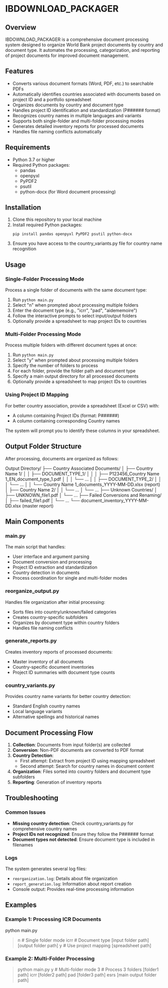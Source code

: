 # IBDOWNLOAD_PACKAGER

## Overview
IBDOWNLOAD_PACKAGER is a comprehensive document processing system designed to organize World Bank project documents by country and document type. It automates the processing, categorization, and reporting of project documents for improved document management.

## Features
- Converts various document formats (Word, PDF, etc.) to searchable PDFs
- Automatically identifies countries associated with documents based on project ID and a portfolio spreadsheet
- Organizes documents by country and document type
- Handles project ID identification and standardization (P###### format)
- Recognizes country names in multiple languages and variants
- Supports both single-folder and multi-folder processing modes
- Generates detailed inventory reports for processed documents
- Handles file naming conflicts automatically

## Requirements
- Python 3.7 or higher
- Required Python packages:
  - pandas
  - openpyxl
  - PyPDF2
  - psutil
  - python-docx (for Word document processing)

## Installation
1. Clone this repository to your local machine
2. Install required Python packages:
   ```
   pip install pandas openpyxl PyPDF2 psutil python-docx
   ```
3. Ensure you have access to the country_variants.py file for country name recognition

## Usage

### Single-Folder Processing Mode
Process a single folder of documents with the same document type:

1. Run `python main.py`
2. Select "n" when prompted about processing multiple folders
3. Enter the document type (e.g., "icrr", "pad", "aidememoire")
4. Follow the interactive prompts to select input/output folders
5. Optionally provide a spreadsheet to map project IDs to countries

### Multi-Folder Processing Mode
Process multiple folders with different document types at once:

1. Run `python main.py`
2. Select "y" when prompted about processing multiple folders
3. Specify the number of folders to process
4. For each folder, provide the folder path and document type
5. Specify a main output directory for all processed documents
6. Optionally provide a spreadsheet to map project IDs to countries

### Using Project ID Mapping
For better country association, provide a spreadsheet (Excel or CSV) with:
- A column containing Project IDs (format: P######)
- A column containing corresponding Country names

The system will prompt you to identify these columns in your spreadsheet.

## Output Folder Structure
After processing, documents are organized as follows:

Output Directory/
├── Country Associated Documents/
│ ├── Country Name 1/
│ │ ├── DOCUMENT_TYPE_1/
│ │ │ ├── P123456_Country Name 1_EN_document_type_1.pdf
│ │ │ └── ...
│ │ ├── DOCUMENT_TYPE_2/
│ │ │ └── ...
│ │ └── Country Name 1_documents_YYYY-MM-DD.xlsx (report)
│ ├── Country Name 2/
│ │ └── ...
│ └── ...
├── Unknown Countries/
│ ├── UNKNOWN_file1.pdf
│ └── ...
├── Failed Conversions and Renaming/
│ ├── failed_file1.pdf
│ └── ...
└── document_inventory_YYYY-MM-DD.xlsx (master report)
 
## Main Components

### main.py
The main script that handles:
- User interface and argument parsing
- Document conversion and processing
- Project ID extraction and standardization
- Country detection in documents
- Process coordination for single and multi-folder modes

### reorganize_output.py
Handles file organization after initial processing:
- Sorts files into country/unknown/failed categories
- Creates country-specific subfolders
- Organizes by document type within country folders
- Handles file naming conflicts

### generate_reports.py
Creates inventory reports of processed documents:
- Master inventory of all documents
- Country-specific document inventories
- Project ID summaries with document type counts

### country_variants.py
Provides country name variants for better country detection:
- Standard English country names
- Local language variants
- Alternative spellings and historical names

## Document Processing Flow

1. **Collection**: Documents from input folder(s) are collected
2. **Conversion**: Non-PDF documents are converted to PDF format
3. **Country Detection**:
   - First attempt: Extract from project ID using mapping spreadsheet
   - Second attempt: Search for country names in document content
4. **Organization**: Files sorted into country folders and document type subfolders
5. **Reporting**: Generation of inventory reports

## Troubleshooting

### Common Issues
- **Missing country detection**: Check country_variants.py for comprehensive country names
- **Project IDs not recognized**: Ensure they follow the P###### format
- **Document types not detected**: Ensure document type is included in filenames

### Logs
The system generates several log files:
- `reorganization.log`: Details about file organization
- `report_generation.log`: Information about report creation
- Console output: Provides real-time processing information

## Examples

### Example 1: Processing ICR Documents

 python main.py
> n # Single folder mode
> icrr # Document type
> [input folder path]
> [output folder path]
> y # Use project mapping
> [spreadsheet path]

### Example 2: Multi-Folder Processing

> python main.py
> y # Multi-folder mode
> 3 # Process 3 folders
> [folder1 path]
> icrr
> [folder2 path]
> pad
> [folder3 path]
> esrs
> [main output folder path]
